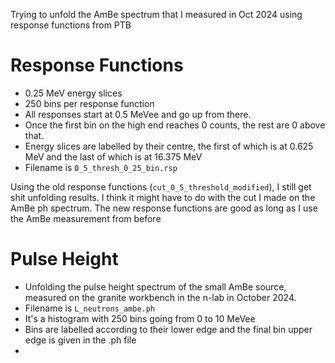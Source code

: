 Trying to unfold the AmBe spectrum that I measured in Oct 2024 using response functions from PTB

# Response Functions
- 0.25 MeV energy slices
- 250 bins per response function
- All responses start at 0.5 MeVee and go up from there.
- Once the first bin on the high end reaches 0 counts, the rest are 0 above that.
- Energy slices are labelled by their centre, the first of which is at 0.625 MeV and the last of which is at 16.375 MeV
- Filename is `0_5_thresh_0_25_bin.rsp`

Using the old response functions (`cut_0_5_threshold_modified`), I still get shit unfolding results. 
I think it might have to do with the cut I made on the AmBe ph spectrum.
The new response functions are good as long as I use the AmBe measurement from before



# Pulse Height
- Unfolding the pulse height spectrum of the small AmBe source, measured on the granite workbench in the n-lab in October 2024. 
- Filename is `L_neutrons_ambe.ph`
- It's a histogram with 250 bins going from 0 to 10 MeVee
- Bins are labelled according to their lower edge and the final bin upper edge is given in the .ph file
- 